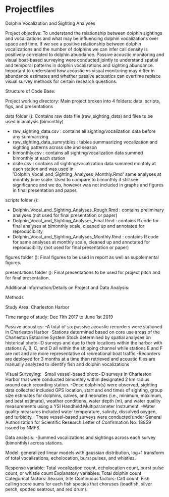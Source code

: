 # Projectfiles
Dolphin Vocalization and Sighting Analyses 

Project objective:
To understand the relationship between dolphin sightings and vocalizations and what may be  influencing  dolphin vocalizations over space and time. 
If we see a positive relationship between dolphin vocalizations and the number of dolphins we can infer call density is positively correlated to dolphin abundance. Passive acoustic monitoring and visual boat-based surveying were conducted jointly to understand spatial and temporal patterns in dolphin vocalizations and sighting abundance. 
Important to understand how acoustic vs visual monitoring may differ in abundance estimates and whether passive acoustics can overtime replace visual survey methods for certain research questions.

Structure of Code Base:

Project working directory:
Main project broken into 4 folders: data, scripts, figs, and presentations

data folder (): Contains raw data file (raw_sighting_data) and files to be used in analysis (bimonthly)
  - raw_sighting_data.csv : contains all sighting/vocalization data before any summarizing 
  - raw_sighting_data_sumrytbles : tables summaarizing vocalization and sighting patterns across site and season
  - bimonthly.csv : contains all sighting/vocalization data summed bimonthly at each station
  - dsite.csv : contains all sighting/vocalization data summed monthly at each station and was used in  
  'Dolphin_Vocal_and_Sighting_Analyses_Monthly.Rmd' same analyses at monthly time scale. Used to compare 
  to bimonthly if still see significance and we do, however was not included in graphs and figures in 
  final presentation and paper.
 
scripts folder ():
  - Dolphin_Vocal_and_Sighting_Analyses_Rough.Rmd : contains preliminary analyses (not used for final
  presentation or paper) 
  - Dolphin_Vocal_and_Sighting_Analyses_Final.Rmd : contains R code for final analyses at bimonthly scale, 
  cleaned up and annotated for reproducibility
  - Dolphin_Vocal_and_Sighting_Analyses_Monthly.Rmd : contains R code for same analyses at monthly scale,
  cleaned up and annotated for reproducibility (not used for final presentation or paper) 
  
figures folder (): 
Final figures to be used in report as well as supplemental figures.  

presentations folder (): 
Final presentations to be used for project pitch and for final presentation.


Additional Information/Details on Project and Data Analysis:

Methods

Study Area: Charleston Harbor 

Time range of study: Dec 11th 2017 to June 1st 2019

Passive acoustics:
-A total of six passive acoustic recorders were stationed in Charleston Harbor 
-Stations determined based on core use areas of the Charleston Estuarine System Stock determined by spatial analyses on historical photo-ID surveys and due to their locations within the harbor with stations A, B, C, and D all within the shipping channel while stations E and F are not and are more representative of recreational boat traffic
-Recorders are deployed for 3 months at a time then retrieved and acoustic files are manually analyzed to identify fish and dolphin vocalizations

Visual Surveying:
-Small vessel-based photo-ID surveys in Charleston Harbor that were conducted bimonthly within designated 2 km radius around each recording station. 
-Once dolphin(s) were observed, sighting data collected included GPS location, start and end times of sighting, group size estimates for dolphins, calves, and neonates (i.e., minimum, maximum, and best estimate), weather conditions, water depth (m), and water quality measurements using a YSI Handheld Multiparameter Instrument. 
-Water quality measures included water temperature, salinity, dissolved oxygen, and turbidity. 
-These vessel-based surveys were conducted under General Authorization for Scientific Research Letter of Confirmation No. 18859 issued by NMFS. 

 
Data analysis:
-Summed vocalizations and sightings across each survey (bimonthly) across stations.

Model: generalized linear models with gaussian distribution, log+1 transform of total vocalizations, echolocation, burst pulses, and whistles.

Response variable: Total vocalization count, echolocation count, burst pulse count, or whistle count
Explanatory variables: Total dolphin count
Categorical factors: Season, Site
Continuous factors: Calf count, Fish calling score sums for each fish species that choruses (toadfish, silver perch, spotted seatrout, and red drum).




